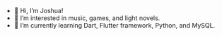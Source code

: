 - 👋 Hi, I’m Joshua!
- 👀 I’m interested in music, games, and light novels.
- 🌱 I’m currently learning Dart, Flutter framework, Python, and MySQL.
